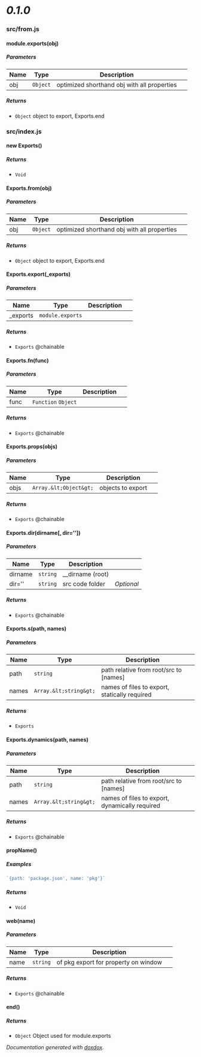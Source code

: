 # [](https://github.com/aretecode/likeaboss#readme) *0.1.0*



### src/from.js


#### module.exports(obj) 






##### Parameters

| Name | Type | Description |  |
| ---- | ---- | ----------- | -------- |
| obj | `Object`  | optimized shorthand obj with all properties | &nbsp; |




##### Returns


- `Object`  object to export, Exports.end




### src/index.js


#### new Exports() 








##### Returns


- `Void`



#### Exports.from(obj) 






##### Parameters

| Name | Type | Description |  |
| ---- | ---- | ----------- | -------- |
| obj | `Object`  | optimized shorthand obj with all properties | &nbsp; |




##### Returns


- `Object`  object to export, Exports.end



#### Exports.export(_exports) 






##### Parameters

| Name | Type | Description |  |
| ---- | ---- | ----------- | -------- |
| _exports | `module.exports`  |  | &nbsp; |




##### Returns


- `Exports`  @chainable



#### Exports.fn(func) 






##### Parameters

| Name | Type | Description |  |
| ---- | ---- | ----------- | -------- |
| func | `Function` `Object`  |  | &nbsp; |




##### Returns


- `Exports`  @chainable



#### Exports.props(objs) 






##### Parameters

| Name | Type | Description |  |
| ---- | ---- | ----------- | -------- |
| objs | `Array.&lt;Object&gt;`  | objects to export | &nbsp; |




##### Returns


- `Exports`  @chainable



#### Exports.dir(dirname[, dir&#x3D;&#x27;&#x27;]) 






##### Parameters

| Name | Type | Description |  |
| ---- | ---- | ----------- | -------- |
| dirname | `string`  | __dirname (root) | &nbsp; |
| dir&#x3D;&#x27;&#x27; | `string`  | src code folder | *Optional* |




##### Returns


- `Exports`  @chainable



#### Exports.s(path, names) 






##### Parameters

| Name | Type | Description |  |
| ---- | ---- | ----------- | -------- |
| path | `string`  | path relative from root/src to [names] | &nbsp; |
| names | `Array.&lt;string&gt;`  | names of files to export, statically required | &nbsp; |




##### Returns


- `Exports`  



#### Exports.dynamics(path, names) 






##### Parameters

| Name | Type | Description |  |
| ---- | ---- | ----------- | -------- |
| path | `string`  | path relative from root/src to [names] | &nbsp; |
| names | `Array.&lt;string&gt;`  | names of files to export, dynamically required | &nbsp; |




##### Returns


- `Exports`  @chainable



#### propName() 








##### Examples

```javascript
`{path: 'package.json', name: 'pkg'}`
```


##### Returns


- `Void`



#### web(name) 






##### Parameters

| Name | Type | Description |  |
| ---- | ---- | ----------- | -------- |
| name | `string`  | of pkg export for property on window | &nbsp; |




##### Returns


- `Exports`  @chainable



#### end() 








##### Returns


- `Object`  Object used for module.exports




*Documentation generated with [doxdox](https://github.com/neogeek/doxdox).*
